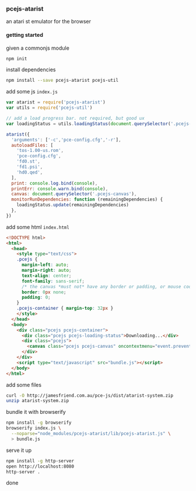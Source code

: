 ### pcejs-atarist
an atari st emulator for the browser

#### getting started
given a commonjs module
```bash
npm init
```
install dependencies
```bash
npm install --save pcejs-atarist pcejs-util
```

add some js `index.js`
```js
var atarist = require('pcejs-atarist')
var utils = require('pcejs-util')

// add a load progress bar. not required, but good ux
var loadingStatus = utils.loadingStatus(document.querySelector('.pcejs-loading-status'))

atarist({
  'arguments': ['-c','pce-config.cfg','-r'],
  autoloadFiles: [
    'tos-1.00-us.rom',
    'pce-config.cfg',
    'fd0.st',
    'fd1.psi',
    'hd0.qed',
  ],
  print: console.log.bind(console),
  printErr: console.warn.bind(console),
  canvas: document.querySelector('.pcejs-canvas'),
  monitorRunDependencies: function (remainingDependencies) {
    loadingStatus.update(remainingDependencies)
  },
})
```

add some html `index.html`
```html
<!DOCTYPE html>
<html>
  <head>
    <style type="text/css">
    .pcejs {
      margin-left: auto;
      margin-right: auto;
      text-align: center;
      font-family: sans-serif;
      /* the canvas *must not* have any border or padding, or mouse coords will be wrong */
      border: 0px none;
      padding: 0;
    }
    .pcejs-container { margin-top: 32px }
    </style>
  </head>
  <body>
    <div class="pcejs pcejs-container">
      <div class="pcejs pcejs-loading-status">Downloading...</div>
      <div class="pcejs">
        <canvas class="pcejs pcejs-canvas" oncontextmenu="event.preventDefault()"></canvas>
      </div>
    </div>
    <script type="text/javascript" src="bundle.js"></script>
  </body>
</html>
```

add some files
```bash
curl -O http://jamesfriend.com.au/pce-js/dist/atarist-system.zip
unzip atarist-system.zip
```

bundle it with browserify
```bash
npm install -g browserify
browserify index.js \
  --noparse="node_modules/pcejs-atarist/lib/pcejs-atarist.js" \
  > bundle.js
```

serve it up
```bash
npm install -g http-server
open http://localhost:8080
http-server .
```

done

